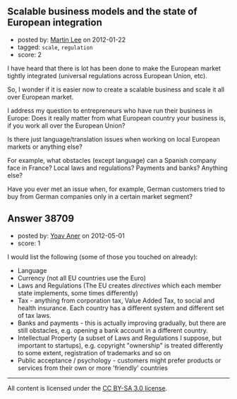 ## Scalable business models and the state of European integration

- posted by: [Martin Lee](https://stackexchange.com/users/-1/13607-martin-lee) on 2012-01-22
- tagged: `scale`, `regulation`
- score: 2

I have heard that there is lot has been done to make the European market tightly integrated (universal regulations across European Union, etc).

So, I wonder if it is easier now to create a scalable business and scale it all over European market.

I address my question to entrepreneurs who have run their business in Europe: Does it really matter from what European country your business is, if you work all over the European Union?

Is there just language/translation issues when working on local European markets or anything else?

For example, what obstacles (except language) can a Spanish company face in France? Local laws and regulations? Payments and banks? Anything else?


Have you ever met an issue when, for example, German customers tried to buy from German companies only in a certain market segment?


## Answer 38709

- posted by: [Yoav Aner](https://stackexchange.com/users/-1/17623-yoav-aner) on 2012-05-01
- score: 1

I would list the following (some of those you touched on already):

 * Language
 * Currency (not all EU countries use the Euro)
 * Laws and Regulations (The EU creates *directives* which each member state implements, some times differently)
 * Tax - anything from corporation tax, Value Added Tax, to social and health insurance. Each country has a different system and different set of tax laws.
 * Banks and payments - this is actually improving gradually, but there are still obstacles, e.g. opening a bank account in a different country.
 * Intellectual Property (a subset of Laws and Regulations I suppose, but important to startups), e.g. copyright "ownership" is treated differently to some extent, registration of trademarks and so on
 * Public acceptance / psychology - customers might prefer products or services from their own or more 'friendly' countries




---

All content is licensed under the [CC BY-SA 3.0 license](https://creativecommons.org/licenses/by-sa/3.0/).
